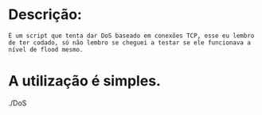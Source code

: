 # Descrição:
    É um script que tenta dar DoS baseado em conexões TCP, esse eu lembro de ter codado, só não lembro se cheguei a testar se ele funcionava a nível de flood mesmo. 

# A utilização é simples.

./DoS <target>
